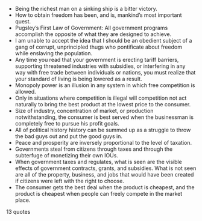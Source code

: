  - Being the richest man on a sinking ship is a bitter victory.
 - How to obtain freedom has been, and is, mankind’s most important quest.
 - Pugsley’s First Law of Government: All government programs accomplish the opposite of what they are designed to achieve.
 - I am unable to accept the idea that I should be an obedient subject of a gang of corrupt, unprincipled thugs who pontificate about freedom while enslaving the population.
 - Any time you read that your government is erecting tariff barriers, supporting threatened industries with subsidies, or interfering in any way with free trade between individuals or nations, you must realize that your standard of living is being lowered as a result.
 - Monopoly power is an illusion in any system in which free competition is allowed.
 - Only in situations where competition is illegal will competition not act naturally to bring the best product at the lowest price to the consumer.
 - Size of industry, concentration of market, or production notwithstanding, the consumer is best served when the businessman is completely free to pursue his profit goals.
 - All of political history history can be summed up as a struggle to throw the bad guys out and put the good guys in.
 - Peace and prosperity are inversely proportional to the level of taxation.
 - Governments steal from citizens through taxes and through the subterfuge of monetizing their own IOUs.
 - When government taxes and regulates, what is seen are the visible effects of government contracts, grants, and subsidies. What is not seen are all of the property, business, and jobs that would have been created if citizens were left with the right to choose.
 - The consumer gets the best deal when the product is cheapest, and the product is cheapest when people can freely compete in the market place.

13 quotes